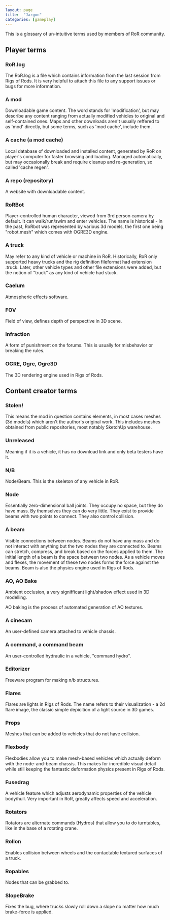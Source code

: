 ```yaml
---
layout: page
title:  "Jargon"
categories: [gameplay]
---
```




This is a glossary of un-intuitive terms used by members of RoR community.


## Player terms

### RoR.log
The RoR.log is a file which contains information from the last session from Rigs of Rods. It is very helpful to attach this file to any support issues or bugs for more information.

### A mod

Downloadable game content. The word stands for 'modification', but may describe any content ranging from actually modified vehicles to original and self-contained ones. Maps and other downloads aren't usually reffered to as 'mod' directly, but some terms, such as 'mod cache', include them.

### A cache (a mod cache)

Local database of downloaded and installed content, generated by RoR on player's computer for faster browsing and loading. Managed automatically, but may occasionally break and require cleanup and re-generation, so called 'cache regen'.

### A repo (repository)

A website with downloadable content.

### RoRBot

Player-controlled human character, viewed from 3rd person camera by default. It can walk/run/swim and enter vehicles. The name is historical - in the past, RoRbot was represented by various 3d models, the first one being "robot.mesh" which comes with OGRE3D engine.

### A truck

May refer to any kind of vehicle or machine in RoR.
Historically, RoR only supported heavy trucks and the rig definition fileformat had extension .truck.
Later, other vehicle types and other file extensions were added, but the notion of "truck" as any kind of vehicle had stuck.

### Caelum

Atmospheric effects software.

### FOV

Field of view, defines depth of perspective in 3D scene.

### Infraction

A form of punishment on the forums. This is usually for misbehavior or breaking the rules.

### OGRE, Ogre, Ogre3D

The 3D rendering engine used in Rigs of Rods.

## Content creator terms

### Stolen!

This means the mod in question contains elements, in most cases meshes (3d models) which aren't the author's original work. This includes meshes obtained from public repositories, most notably SketchUp warehouse.

### Unreleased

Meaning if it is a vehicle, it has no download link and only beta testers have it.

### N/B

Node/Beam. This is the skeleton of any vehicle in RoR.

### Node

Essentially zero-dimensional ball joints. They occupy no space, but they do have mass. By themselves they can do very little. They exist to provide beams with two points to connect. They also control collision.

### A beam

Visible connections between nodes. Beams do not have any mass and do not interact with anything but the two nodes they are connected to. Beams can stretch, compress, and break based on the forces applied to them. The initial length of a beam is the space between two nodes. As a vehicle moves and flexes, the movement of these two nodes forms the force against the beams. Beam is also the physics engine used in Rigs of Rods.

### AO, AO Bake

Ambient occlusion, a very signifficant light/shadow effect used in 3D modelling.

AO baking is the process of automated generation of AO textures.

### A cinecam

An user-defined camera attached to vehicle chassis.

### A command, a command beam

An user-controlled hydraulic in a vehicle, "command hydro".

### Editorizer

Freeware program for making n/b structures.

### Flares

Flares are lights in Rigs of Rods. The name refers to their visualization - a 2d flare image, the classic simple depicition of a light source in 3D games.

### Props

Meshes that can be added to vehicles that do not have collision.

### Flexbody

Flexbodies allow you to make mesh-based vehicles which actually deform with the node-and-beam chassis. This makes for incredible visual detail while still keeping the fantastic deformation physics present in Rigs of Rods.

### Fusedrag

A vehicle feature which adjusts aerodynamic properties of the vehicle body/hull. Very important in RoR, greatly affects speed and acceleration.

### Rotators

Rotators are alternate commands (Hydros) that allow you to do turntables, like in the base of a rotating crane.

### Rollon

Enables collision between wheels and the contactable textured surfaces of a truck.

### Ropables

Nodes that can be grabbed to.

### SlopeBrake

Fixes the bug, where trucks slowly roll down a slope no matter how much brake-force is applied.
